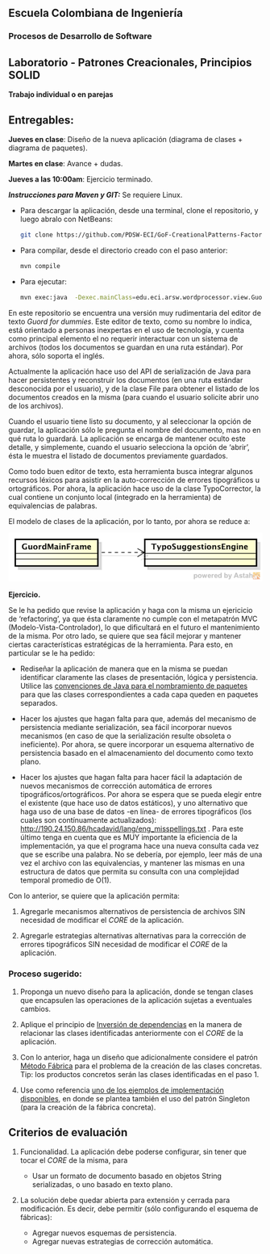 ## Escuela Colombiana de Ingeniería

### Procesos de Desarrollo de Software 

## Laboratorio - Patrones Creacionales, Principios SOLID

__Trabajo individual o en parejas__

## Entregables:

**Jueves en clase**: Diseño de la nueva aplicación (diagrama de clases + diagrama de paquetes).

**Martes en clase**: Avance + dudas.

**Jueves a las 10:00am**: Ejercicio terminado.

***Instrucciones para Maven y GIT:*** Se requiere Linux.
* Para descargar la aplicación, desde una terminal, clone el repositorio, y luego abralo con NetBeans:

	```bash
	git clone https://github.com/PDSW-ECI/GoF-CreationalPatterns-FactoryMethod-Exercise.git
	```
* Para compilar, desde el directorio creado con el paso anterior:
	```bash
	mvn compile
	```
* Para ejecutar:
	```bash
	mvn exec:java  -Dexec.mainClass=edu.eci.arsw.wordprocessor.view.GuordMainFrame
	```



En este repositorio se encuentra una versión muy rudimentaria del editor de texto *Guord for dummies*. Este editor de texto, como su nombre lo indica, está orientado a personas inexpertas en el uso de tecnología, y cuenta como principal elemento el no requerir interactuar con un sistema de archivos (todos los documentos se guardan en una ruta estándar). Por ahora, sólo soporta el inglés.

Actualmente la aplicación hace uso del API de serialización de Java para hacer persistentes y reconstruir los documentos (en una ruta estándar desconocida por el usuario), y de la clase File para obtener el listado de los documentos creados en la misma (para cuando el usuario solicite abrir uno de los archivos).

Cuando el usuario tiene listo su documento, y al seleccionar la opción de guardar, la aplicación sólo le pregunta el nombre del documento, mas no en qué ruta lo guardará. La aplicación se encarga de mantener oculto este detalle, y simplemente, cuando el usuario selecciona la opción de ‘abrir’, ésta le muestra el listado de documentos previamente guardados.

Como todo buen editor de texto, esta herramienta busca integrar algunos recursos léxicos para asistir en la auto-corrección de errores tipográficos u ortográficos. Por ahora, la aplicación hace uso de la clase TypoCorrector, la cual contiene un conjunto local (integrado en la herramienta) de equivalencias de palabras.

El modelo de clases de la aplicación, por lo tanto, por ahora se reduce a:

![](./img/media/image9.png)

__Ejercicio.__

Se le ha pedido que revise la aplicación y haga con la misma un ejericicio de ‘refactoring’, ya que ésta claramente no cumple con el metapatrón MVC (Modelo-Vista-Controlador), lo que dificultará en el futuro el mantenimiento de la misma. Por otro lado, se quiere que sea fácil mejorar y mantener ciertas características estratégicas de la herramienta. Para esto, en particular se le ha pedido:

* Rediseñar la aplicación de manera que en la misma se puedan identificar claramente las clases de presentación, lógica y persistencia. Utilice las [convenciones de Java para el nombramiento de paquetes](http://www.oracle.com/technetwork/java/codeconventions-135099.html) para que las clases correspondientes a cada capa queden en paquetes separados.

* Hacer los ajustes que hagan falta para que, además del mecanismo de persistencia mediante serialización, sea fácil incorporar nuevos mecanismos (en caso de que la serialización resulte obsoleta o ineficiente). Por ahora, se quere incorporar un esquema alternativo de persistencia basado en el almacenamiento del documento como texto plano.

* Hacer los ajustes que hagan falta para hacer fácil la adaptación de nuevos mecanismos de corrección automática de errores tipográficos/ortográficos. Por ahora se espera que se pueda elegir entre el existente (que hace uso de datos estáticos), y uno alternativo que haga uso de una base de datos -en línea- de errores tipográficos (los cuales son contínuamente actualizados): http://190.24.150.86/hcadavid/lang/eng_misspellings.txt . Para este último tenga en cuenta que es MUY importante la eficiencia de la implementación, ya que el programa hace una nueva consulta cada vez que se escribe una palabra. No se debería, por ejemplo, leer más de una vez el archivo con las equivalencias, y mantener las mismas en una estructura de datos que permita su consulta con una complejidad temporal promedio de O(1).
	
Con lo anterior, se quiere que la aplicación permita:

1. Agregarle mecanismos alternativos de persistencia de archivos SIN necesidad de modificar el _CORE_ de la aplicación.

2. Agregarle estrategias alternativas alternativas para la corrección de errores tipográficos SIN necesidad de modificar el _CORE_ de la aplicación.



### Proceso sugerido:

1. Proponga un nuevo diseño para la aplicación, donde se tengan clases que encapsulen las operaciones de la aplicación sujetas a eventuales cambios.
2. Aplique el principio de [Inversión de dependencias](https://dzone.com/articles/the-dependency-inversion-principle-dip-or-d-in-soi) en la manera de relacionar las clases identificadas anteriormente con el _CORE_ de la aplicación.
2. Con lo anterior, haga un diseño que adicionalmente considere el patrón [Método Fábrica](https://dzone.com/articles/design-patterns-factory) para el problema de la creación de las clases concretas. Tip: los productos concretos serán las clases identificadas en el paso 1.

3. Use como referencia [uno de los ejemplos de implementación disponibles](https://github.com/PDSW-ECI/GoF-FactoryMethod-ReferenceExample), en donde se plantea también el uso del patrón Singleton (para la creación de la fábrica concreta).


## Criterios de evaluación

1. Funcionalidad. La aplicación debe poderse configurar, sin tener que tocar el _CORE_ de la misma, para
	* Usar un formato de documento basado en objetos String serializadas, o uno basado en texto plano.

2. La solución debe quedar abierta para extensión y cerrada para modificación. Es decir, debe permitir (sólo configurando el esquema de fábricas):
	* Agregar nuevos esquemas de persistencia.
	* Agregar nuevas estrategias de corrección automática.
	
